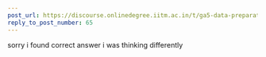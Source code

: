 ```yaml
---
post_url: https://discourse.onlinedegree.iitm.ac.in/t/ga5-data-preparation-discussion-thread-tds-jan-2025/166576/66
reply_to_post_number: 65
---
```

sorry i found correct answer i was thinking differently